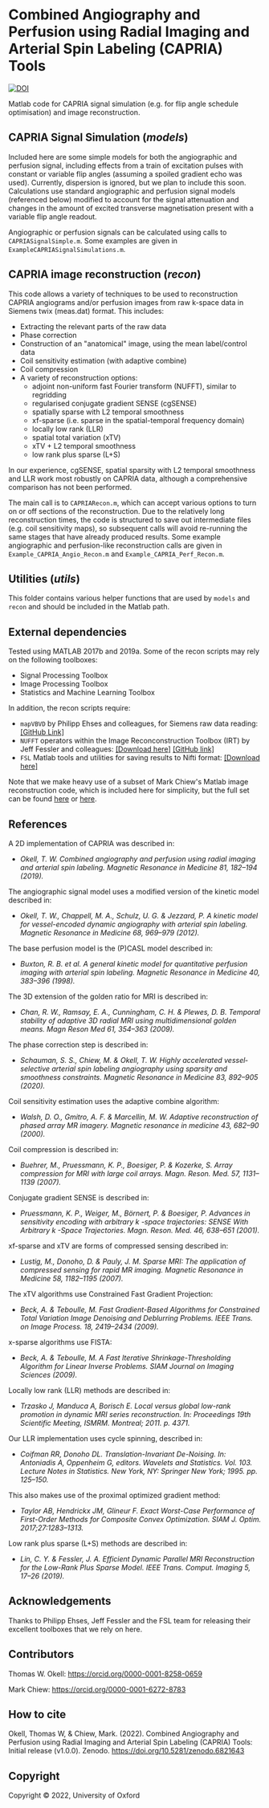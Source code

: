 # Combined Angiography and Perfusion using Radial Imaging and Arterial Spin Labeling (CAPRIA) Tools
[![DOI](https://zenodo.org/badge/513092852.svg)](https://zenodo.org/badge/latestdoi/513092852)

Matlab code for CAPRIA signal simulation (e.g. for flip angle schedule optimisation) and image reconstruction.
## CAPRIA Signal Simulation (*models*)
Included here are some simple models for both the angiographic and perfusion signal, including effects from a train of excitation pulses with constant or variable flip angles (assuming a spoiled gradient echo was used). Currently, dispersion is ignored, but we plan to include this soon. Calculations use standard angiographic and perfusion signal models (referenced below) modified to account for the signal attenuation and changes in the amount of excited transverse magnetisation present with a variable flip angle readout. 

Angiographic or perfusion signals can be calculated using calls to `CAPRIASignalSimple.m`. Some examples are given in `ExampleCAPRIASignalSimulations.m`. 

## CAPRIA image reconstruction (*recon*)
This code allows a variety of techniques to be used to reconstruction CAPRIA angiograms and/or perfusion images from raw k-space data in Siemens twix (meas.dat) format. This includes:
- Extracting the relevant parts of the raw data
- Phase correction
- Construction of an "anatomical" image, using the mean label/control data
- Coil sensitivity estimation (with adaptive combine)
- Coil compression
- A variety of reconstruction options:
    - adjoint non-uniform fast Fourier transform (NUFFT), similar to regridding
    - regularised conjugate gradient SENSE (cgSENSE)
    - spatially sparse with L2 temporal smoothness
    - xf-sparse (i.e. sparse in the spatial-temporal frequency domain)
    - locally low rank (LLR)
    - spatial total variation (xTV)
    - xTV + L2 temporal smoothness
    - low rank plus sparse (L+S)

In our experience, cgSENSE, spatial sparsity with L2 temporal smoothness and LLR work most robustly on CAPRIA data, although a comprehensive comparison has not been performed.

The main call is to `CAPRIARecon.m`, which can accept various options to turn on or off sections of the reconstruction. Due to the relatively long reconstruction times, the code is structured to save out intermediate files (e.g. coil sensitivity maps), so subsequent calls will avoid re-running the same stages that have already produced results. Some example angiographic and perfusion-like reconstruction calls are given in `Example_CAPRIA_Angio_Recon.m` and `Example_CAPRIA_Perf_Recon.m`.

## Utilities (*utils*)
This folder contains various helper functions that are used by `models` and `recon` and should be included in the Matlab path. 

## External dependencies
Tested using MATLAB 2017b and 2019a. Some of the recon scripts may rely on the following toolboxes:
- Signal Processing Toolbox
- Image Processing Toolbox
- Statistics and Machine Learning Toolbox

In addition, the recon scripts require:
- `mapVBVD` by Philipp Ehses and colleagues, for Siemens raw data reading: [[GitHub Link]](https://github.com/CIC-methods/FID-A/blob/master/inputOutput/mapVBVD)
- `NUFFT` operators within the Image Reconconstruction Toolbox (IRT) by Jeff Fessler and colleagues: [[Download here]](http://web.eecs.umich.edu/~fessler/irt) [[GitHub link]](https://github.com/JeffFessler/mirt)
- `FSL` Matlab tools and utilities for saving results to Nifti format: [[Download here]](https://fsl.fmrib.ox.ac.uk)

Note that we make heavy use of a subset of Mark Chiew's Matlab image reconstruction code, which is included here for simplicity, but the full set can be found [here](https://users.fmrib.ox.ac.uk/~mchiew/Tools.html) or [here](https://github.com/mchiew/recon-tools-matlab).

## References
A 2D implementation of CAPRIA was described in:

- *Okell, T. W. Combined angiography and perfusion using radial imaging and arterial spin labeling. Magnetic Resonance in Medicine 81, 182–194 (2019).*

The angiographic signal model uses a modified version of the kinetic model described in:

- *Okell, T. W., Chappell, M. A., Schulz, U. G. & Jezzard, P. A kinetic model for vessel-encoded dynamic angiography with arterial spin labeling. Magnetic Resonance in Medicine 68, 969–979 (2012).*

The base perfusion model is the (P)CASL model described in:

- *Buxton, R. B. et al. A general kinetic model for quantitative perfusion imaging with arterial spin labeling. Magnetic Resonance in Medicine 40, 383–396 (1998).*

The 3D extension of the golden ratio for MRI is described in:

- *Chan, R. W., Ramsay, E. A., Cunningham, C. H. & Plewes, D. B. Temporal stability of adaptive 3D radial MRI using multidimensional golden means. Magn Reson Med 61, 354–363 (2009).*

The phase correction step is described in:

- *Schauman, S. S., Chiew, M. & Okell, T. W. Highly accelerated vessel‐selective arterial spin labeling angiography using sparsity and smoothness constraints. Magnetic Resonance in Medicine 83, 892–905 (2020).*

Coil sensitivity estimation uses the adaptive combine algorithm:

- *Walsh, D. O., Gmitro, A. F. & Marcellin, M. W. Adaptive reconstruction of phased array MR imagery. Magnetic resonance in medicine 43, 682–90 (2000).*

Coil compression is described in:

- *Buehrer, M., Pruessmann, K. P., Boesiger, P. & Kozerke, S. Array compression for MRI with large coil arrays. Magn. Reson. Med. 57, 1131–1139 (2007).*

Conjugate gradient SENSE is described in:

- *Pruessmann, K. P., Weiger, M., Börnert, P. & Boesiger, P. Advances in sensitivity encoding with arbitrary k -space trajectories: SENSE With Arbitrary k -Space Trajectories. Magn. Reson. Med. 46, 638–651 (2001).*

xf-sparse and xTV are forms of compressed sensing described in:

- *Lustig, M., Donoho, D. & Pauly, J. M. Sparse MRI: The application of compressed sensing for rapid MR imaging. Magnetic Resonance in Medicine 58, 1182–1195 (2007).*

The xTV algorithms use Constrained Fast Gradient Projection:

- *Beck, A. & Teboulle, M. Fast Gradient-Based Algorithms for Constrained Total Variation Image Denoising and Deblurring Problems. IEEE Trans. on Image Process. 18, 2419–2434 (2009).*

x-sparse algorithms use FISTA:

- *Beck, A. & Teboulle, M. A Fast Iterative Shrinkage-Thresholding Algorithm for Linear Inverse Problems. SIAM Journal on Imaging Sciences (2009).*

Locally low rank (LLR) methods are described in:

- *Trzasko J, Manduca A, Borisch E. Local versus global low-rank promotion in dynamic MRI series reconstruction. In: Proceedings 19th Scientific Meeting, ISMRM. Montreal; 2011. p. 4371.*

Our LLR implementation uses cycle spinning, described in:

- *Coifman RR, Donoho DL. Translation-Invariant De-Noising. In: Antoniadis A, Oppenheim G, editors. Wavelets and Statistics. Vol. 103. Lecture Notes in Statistics. New York, NY: Springer New York; 1995. pp. 125–150.*

This also makes use of the proximal optimized gradient method:

- *Taylor AB, Hendrickx JM, Glineur F. Exact Worst-Case Performance of First-Order Methods for Composite Convex Optimization. SIAM J. Optim. 2017;27:1283–1313.*

Low rank plus sparse (L+S) methods are described in:

- *Lin, C. Y. & Fessler, J. A. Efficient Dynamic Parallel MRI Reconstruction for the Low-Rank Plus Sparse Model. IEEE Trans. Comput. Imaging 5, 17–26 (2019).*

## Acknowledgements

Thanks to Philipp Ehses, Jeff Fessler and the FSL team for releasing their excellent toolboxes that we rely on here.

## Contributors
Thomas W. Okell: https://orcid.org/0000-0001-8258-0659

Mark Chiew: https://orcid.org/0000-0001-6272-8783

## How to cite

Okell, Thomas W, & Chiew, Mark. (2022). Combined Angiography and Perfusion using Radial Imaging and Arterial Spin Labeling (CAPRIA) Tools: Initial release (v1.0.0). Zenodo. https://doi.org/10.5281/zenodo.6821643

## Copyright

Copyright © 2022, University of Oxford

